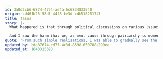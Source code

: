 ```yaml
---
id: 3a0d2cb6-6874-4764-ae4a-6c6834833540
origin: cd461b25-58d7-44f8-be3d-cdb518251743
title: Tasos
story: |-
  What happened is that through political discussions on various issues in which I found myself during university, these stimuli about patriarchy began to enter my mind and I was thinking more and more, could these be true? Little by little I noticed in my life certain privileges that I have as a man, such as clothing (I have never wondered if something I will wear will be viewed as provocative or immodest), the absence of fear on the streets (I walk alone at night, with earphones in, music at maximum volume, without fear of being raped). From such simple realisations, I was able to gradually see the more "invisible" consequences of patriarchy, from the everyday language we use, to sports, to the jobs we choose—in all aspects of our daily lives, in general.

  And I saw the harm that we, as men, cause through patriarchy to women, but also to men. For men, for example, a consequence of patriarchy for men is the difficulty in expressing emotions, or the compulsory "toughness" that a man must have, because otherwise he is considered weak or "feminine".
quote: 'From such simple realisations, I was able to gradually see the more "invisible" consequences of patriarchy, from the everyday language we use, to sports, to the jobs we choose—in all aspects of our daily lives, in general.'
updated_by: bda87674-cd7f-4e3d-8598-650708e299ee
updated_at: 1643315328
---
```

